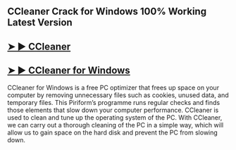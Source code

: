 ## CCleaner Crack for Windows 100% Working Latest Version

## [➤ ► CCleaner](https://upcommunity.info/)
## [➤ ► CCleaner for Windows](https://upcommunity.info/)

CCleaner for Windows is a free PC optimizer that frees up space on your computer by removing unnecessary files such as cookies, unused data, and temporary files. This Piriform’s programme runs regular checks and finds those elements that slow down your computer performance. CCleaner is used to clean and tune up the operating system of the PC. With CCleaner, we can carry out a thorough cleaning of the PC in a simple way, which will allow us to gain space on the hard disk and prevent the PC from slowing down. 
